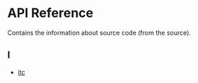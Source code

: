 # API Reference

Contains the information about source code (from the source).

## I

- [itc](./itc.html)